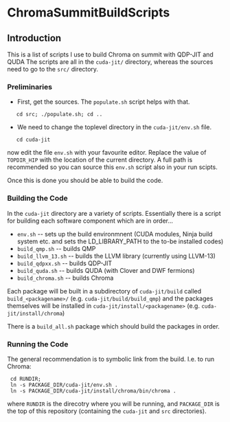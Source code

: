 # ChromaSummitBuildScripts

## Introduction

This is a list of scripts I use to build Chroma on summit with QDP-JIT and QUDA
The scripts are all in the `cuda-jit/` directory, whereas the sources need to go to the `src/` directory. 

### Preliminaries
 * First, get the sources. The `populate.sh` script helps with that. 
 ```bash$
    cd src; ./populate.sh; cd ..
 ```
 * We need to change the toplevel directory in the `cuda-jit/env.sh` file.
 ```bash$
    cd cuda-jit
 ```
   now edit the file `env.sh` with your favourite editor. Replace the value of `TOPDIR_HIP` with the location
   of the current directory. A full path is recommended so you can source this  `env.sh` script also in your run scipts.
 
 Once this is done you should be able to build the code.
 
### Building the Code
In the `cuda-jit` directory are a variety of scripts. Essentially there is a script for building each software component which are in order...
 * `env.sh` -- sets up the build environmnent (CUDA modules, Ninja build system etc. and sets the LD_LIBRARY_PATH to the to-be installed codes)
 * `build_qmp.sh` -- builds QMP
 * `build_llvm_13.sh` -- builds the LLVM library (currently using LLVM-13)
 * `build_qdpxx.sh` -- builds QDP-JIT
 * `build_quda.sh` -- builds QUDA (with Clover and DWF fermions)
 * `build_chroma.sh` -- builds Chroma

Each package will be built in a subdirectory of `cuda-jit/build` called `build_<packagename>/` (e.g. `cuda-jit/build/build_qmp`)
and the packages themselves will be installed in `cuda-jit/install/<packagename>` (e.g. `cuda-jit/install/chroma`)

There is a `build_all.sh` package which should build the packages in order. 

### Running the Code
The general recommendation is to symbolic link from the build. I.e. to run Chroma:
```bash$
 cd RUNDIR;
 ln -s PACKAGE_DIR/cuda-jit/env.sh .
 ln -s PACKAGE_DIR/cuda-jit/install/chroma/bin/chroma .
 ```
 where `RUNDIR` is the direcotry where you will be running, and `PACKAGE_DIR` is the top of this repository (containing the `cuda-jit` and `src` directories).
 
